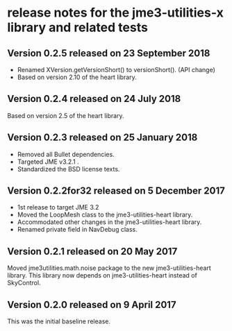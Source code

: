 # release notes for the jme3-utilities-x library and related tests

## Version 0.2.5 released on 23 September 2018

 + Renamed XVersion.getVersionShort() to versionShort(). (API change)
 + Based on version 2.10 of the heart library.

## Version 0.2.4 released on 24 July 2018

Based on version 2.5 of the heart library.

## Version 0.2.3 released on 25 January 2018

 + Removed all Bullet dependencies.
 + Targeted JME v3.2.1 .
 + Standardized the BSD license texts.

## Version 0.2.2for32 released on 5 December 2017

 + 1st release to target JME 3.2
 + Moved the LoopMesh class to the jme3-utilities-heart library.
 + Accommodated other changes in the jme3-utilities-heart library.
 + Renamed private field in NavDebug class.

## Version 0.2.1 released on 20 May 2017

Moved jme3utilities.math.noise package to the new jme3-utilities-heart library.
This library now depends on jme3-utilities-heart instead of SkyControl.

## Version 0.2.0 released on 9 April 2017

This was the initial baseline release.